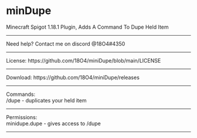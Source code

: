 # minDupe
 Minecraft Spigot 1.18.1 Plugin, Adds A Command To Dupe Held Item
 <hr>
 Need help? Contact me on discord @18O4#4350
 <hr>
 License: https://github.com/18O4/miniDupe/blob/main/LICENSE
 <hr>
Download: https://github.com/18O4/miniDupe/releases
<hr>
Commands: <br/>
 /dupe - duplicates your held item<br/>
<hr>
Permissions: <br/>
 minidupe.dupe - gives access to /dupe
<hr>
